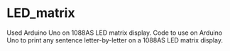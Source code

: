 # LED_matrix
Used Arduino Uno on 1088AS LED matrix display. Code to use on Arduino Uno to print any sentence letter-by-letter on a 1088AS LED matrix display.
